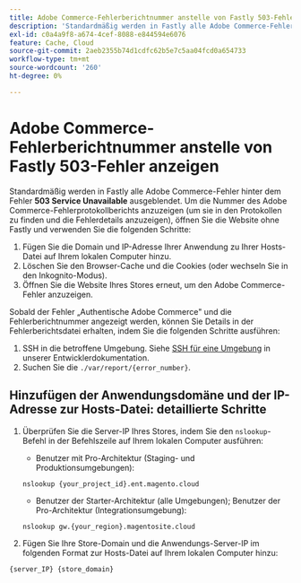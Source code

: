 ```yaml
---
title: Adobe Commerce-Fehlerberichtnummer anstelle von Fastly 503-Fehler anzeigen
description: 'Standardmäßig werden in Fastly alle Adobe Commerce-Fehler hinter dem Fehler **503 Service Unavailable** ausgeblendet. Um die Nummer des Adobe Commerce-Fehlerprotokollberichts anzuzeigen (um sie in den Protokollen zu finden und die Fehlerdetails anzuzeigen), öffnen Sie die Website ohne Fastly und verwenden Sie die folgenden Schritte:'
exl-id: c0a4a9f8-a674-4cef-8088-e844594e6076
feature: Cache, Cloud
source-git-commit: 2aeb2355b74d1cdfc62b5e7c5aa04fcd0a654733
workflow-type: tm+mt
source-wordcount: '260'
ht-degree: 0%

---
```


# Adobe Commerce-Fehlerberichtnummer anstelle von Fastly 503-Fehler anzeigen

Standardmäßig werden in Fastly alle Adobe Commerce-Fehler hinter dem Fehler **503 Service Unavailable** ausgeblendet. Um die Nummer des Adobe Commerce-Fehlerprotokollberichts anzuzeigen (um sie in den Protokollen zu finden und die Fehlerdetails anzuzeigen), öffnen Sie die Website ohne Fastly und verwenden Sie die folgenden Schritte:

1. Fügen Sie die Domain und IP-Adresse Ihrer Anwendung zu Ihrer Hosts-Datei auf Ihrem lokalen Computer hinzu.
1. Löschen Sie den Browser-Cache und die Cookies (oder wechseln Sie in den Inkognito-Modus).
1. Öffnen Sie die Website Ihres Stores erneut, um den Adobe Commerce-Fehler anzuzeigen.

Sobald der Fehler „Authentische Adobe Commerce&quot; und die Fehlerberichtnummer angezeigt werden, können Sie Details in der Fehlerberichtsdatei erhalten, indem Sie die folgenden Schritte ausführen:

1. SSH in die betroffene Umgebung. Siehe [SSH für eine Umgebung](https://experienceleague.adobe.com/de/docs/commerce-cloud-service/user-guide/develop/secure-connections) in unserer Entwicklerdokumentation.
1. Suchen Sie die `./var/report/{error_number}`.

## Hinzufügen der Anwendungsdomäne und der IP-Adresse zur Hosts-Datei: detaillierte Schritte

1. Überprüfen Sie die Server-IP Ihres Stores, indem Sie den `nslookup`-Befehl in der Befehlszeile auf Ihrem lokalen Computer ausführen:
   * Benutzer mit Pro-Architektur (Staging- und Produktionsumgebungen):

   ```
   nslookup {your_project_id}.ent.magento.cloud
   ```

   * Benutzer der Starter-Architektur (alle Umgebungen); Benutzer der Pro-Architektur (Integrationsumgebung):

   ```
   nslookup gw.{your_region}.magentosite.cloud
   ```

1. Fügen Sie Ihre Store-Domain und die Anwendungs-Server-IP im folgenden Format zur Hosts-Datei auf Ihrem lokalen Computer hinzu:

```
{server_IP} {store_domain}
```
